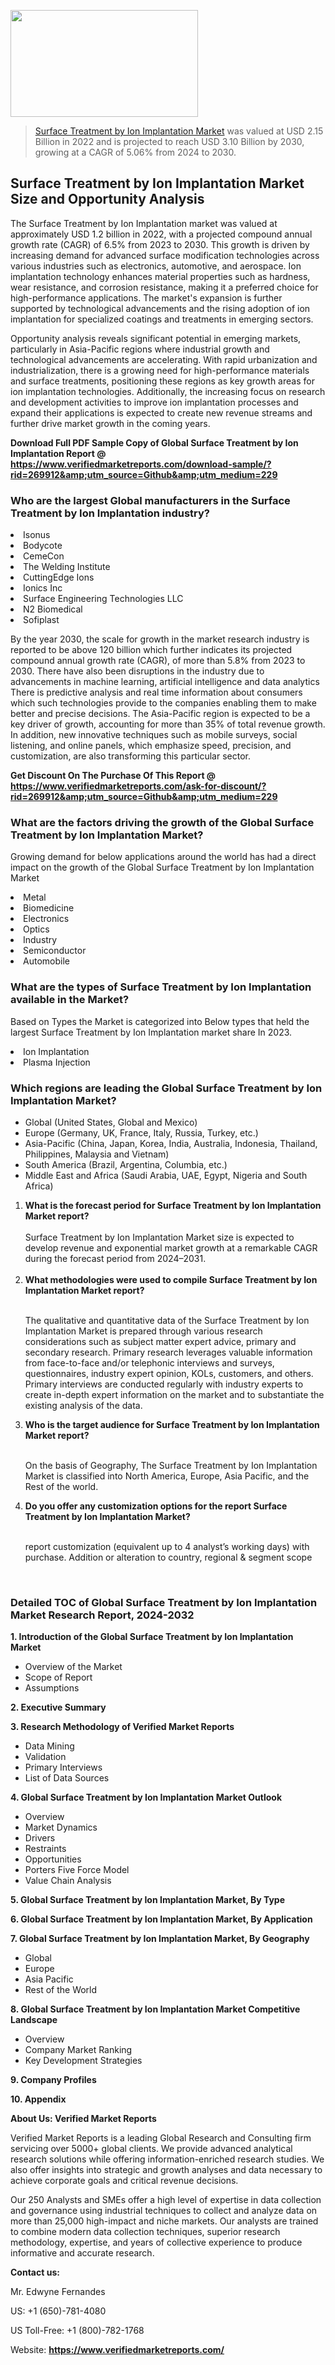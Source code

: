 <img src="https://ffe5etoiles.com/wp-content/uploads/2024/12/MST1-300x171.png" alt="" width="300" height="171" class="alignnone size-medium wp-image-20088" /><blockquote><p><p><a href="https://www.verifiedmarketreports.com/download-sample/?rid=269912&utm_source=Github&utm_medium=229" target="_blank">Surface Treatment by Ion Implantation Market</a> was valued at USD 2.15 Billion in 2022 and is projected to reach USD 3.10 Billion by 2030, growing at a CAGR of 5.06% from 2024 to 2030.</p></blockquote><p><h2>Surface Treatment by Ion Implantation Market Size and Opportunity Analysis</h2><p>The Surface Treatment by Ion Implantation market was valued at approximately USD 1.2 billion in 2022, with a projected compound annual growth rate (CAGR) of 6.5% from 2023 to 2030. This growth is driven by increasing demand for advanced surface modification technologies across various industries such as electronics, automotive, and aerospace. Ion implantation technology enhances material properties such as hardness, wear resistance, and corrosion resistance, making it a preferred choice for high-performance applications. The market's expansion is further supported by technological advancements and the rising adoption of ion implantation for specialized coatings and treatments in emerging sectors.</p><p>Opportunity analysis reveals significant potential in emerging markets, particularly in Asia-Pacific regions where industrial growth and technological advancements are accelerating. With rapid urbanization and industrialization, there is a growing need for high-performance materials and surface treatments, positioning these regions as key growth areas for ion implantation technologies. Additionally, the increasing focus on research and development activities to improve ion implantation processes and expand their applications is expected to create new revenue streams and further drive market growth in the coming years.</p></p><p class=""><strong>Download Full PDF Sample Copy of Global Surface Treatment by Ion Implantation Report @ <a href="https://www.verifiedmarketreports.com/download-sample/?rid=269912&amp;utm_source=Github&amp;utm_medium=229" target="_blank">https://www.verifiedmarketreports.com/download-sample/?rid=269912&amp;utm_source=Github&amp;utm_medium=229</a></strong></p><h3 id="" class="">Who are the largest Global manufacturers in the Surface Treatment by Ion Implantation industry?</h3><p><li>Isonus</li><li> Bodycote</li><li> CemeCon</li><li> The Welding Institute</li><li> CuttingEdge Ions</li><li> Ionics Inc</li><li> Surface Engineering Technologies LLC</li><li> N2 Biomedical</li><li> Sofiplast</li></p><div class=""><div class="" dir="" data-message-author-role="" data-message-id="" data-message-model-slug=""><div class=""><div class=""><div class=""><div class="" dir="" data-message-author-role="" data-message-id="" data-message-model-slug=""><div class=""><div class=""><p>By the year 2030, the scale for growth in the market research industry is reported to be above 120 billion which further indicates its projected compound annual growth rate (CAGR), of more than 5.8% from 2023 to 2030. There have also been disruptions in the industry due to advancements in machine learning, artificial intelligence and data analytics There is predictive analysis and real time information about consumers which such technologies provide to the companies enabling them to make better and precise decisions. The Asia-Pacific region is expected to be a key driver of growth, accounting for more than 35% of total revenue growth. In addition, new innovative techniques such as mobile surveys, social listening, and online panels, which emphasize speed, precision, and customization, are also transforming this particular sector.</p><p><strong>Get Discount On The Purchase Of This Report @&nbsp; <a href="https://www.verifiedmarketreports.com/ask-for-discount/?rid=269912&amp;utm_source=Github&amp;utm_medium=229" target="_blank">https://www.verifiedmarketreports.com/ask-for-discount/?rid=269912&amp;utm_source=Github&amp;utm_medium=229</a></strong></p></div></div></div></div></div></div></div></div><h3 id="" class="">What are the factors driving the growth of the Global Surface Treatment by Ion Implantation Market?</h3><p id="" class="">Growing demand for below applications around the world has had a direct impact on the growth of the Global Surface Treatment by Ion Implantation Market</p><p id="" class=""><li>Metal</li><li> Biomedicine</li><li> Electronics</li><li> Optics</li><li> Industry</li><li> Semiconductor</li><li> Automobile</li></p><h3 id="" class="">What are the types of Surface Treatment by Ion Implantation available in the Market?</h3><p id="" class="">Based on Types the Market is categorized into Below types that held the largest Surface Treatment by Ion Implantation market share In 2023.</p><p id="" class=""><li>Ion Implantation</li><li> Plasma Injection</li></p><h3 id="" class="">Which regions are leading the Global Surface Treatment by Ion Implantation Market?</h3><ul><li>Global (United States, Global and Mexico)</li><li>Europe (Germany, UK, France, Italy, Russia, Turkey, etc.)</li><li>Asia-Pacific (China, Japan, Korea, India, Australia, Indonesia, Thailand, Philippines, Malaysia and Vietnam)</li><li>South America (Brazil, Argentina, Columbia, etc.)</li><li>Middle East and Africa (Saudi Arabia, UAE, Egypt, Nigeria and South Africa)</li></ul><p><ol><li><strong>What is the forecast period for Surface Treatment by Ion Implantation Market report?<br /></strong><br /><span data-sheets-root="1" data-sheets-value="{&quot;1&quot;:2,&quot;2&quot;:&quot;XXXX size is expected to develop revenue and exponential market growth at a remarkable CAGR during the forecast period from 2024&ndash;2030.&quot;}" data-sheets-userformat="{&quot;2&quot;:12674,&quot;4&quot;:{&quot;1&quot;:2,&quot;2&quot;:16776960},&quot;10&quot;:2,&quot;11&quot;:0,&quot;15&quot;:&quot;Arial&quot;,&quot;16&quot;:12}">Surface Treatment by Ion Implantation Market size is expected to develop revenue and exponential market growth at a remarkable CAGR during the forecast period from 2024&ndash;2031.</span><br /><br /></li><li><strong>What methodologies were used to compile Surface Treatment by Ion Implantation Market report?<br /><br /></strong><p>The qualitative and quantitative data of the&nbsp;Surface Treatment by Ion Implantation Market is prepared through various research considerations such as subject matter expert advice, primary and secondary research. Primary research leverages valuable information from face-to-face and/or telephonic interviews and surveys, questionnaires, industry expert opinion, KOLs, customers, and others. Primary interviews are conducted regularly with industry experts to create in-depth expert information on the market and to substantiate the existing analysis of the data.&nbsp;</p></li><li><strong>Who is the target audience for Surface Treatment by Ion Implantation Market report?<br /><br /></strong><p>On the basis of Geography, The&nbsp;Surface Treatment by Ion Implantation Market is classified into North America, Europe, Asia Pacific, and the Rest of the world.</p></li><li><strong>Do you offer any customization options for the report Surface Treatment by Ion Implantation Market?<br /><br /></strong><p>report customization (equivalent up to 4 analyst&rsquo;s working days) with purchase. Addition or alteration to country, regional &amp; segment scope</p><p>&nbsp;</p></li></ol></p><h3 id="" class="">Detailed TOC of Global Surface Treatment by Ion Implantation Market Research Report, 2024-2032</h3><p id="" class=""><strong>1. Introduction of the Global Surface Treatment by Ion Implantation Market</strong></p><ul><li>Overview of the Market</li><li>Scope of Report</li><li>Assumptions</li></ul><p id="" class=""><strong>2. Executive Summary</strong></p><p id="" class=""><strong>3. Research Methodology of&nbsp;Verified Market Reports</strong></p><ul><li>Data Mining</li><li>Validation</li><li>Primary Interviews</li><li>List of Data Sources</li></ul><p id="" class=""><strong>4. Global Surface Treatment by Ion Implantation Market Outlook</strong></p><ul><li>Overview</li><li>Market Dynamics</li><li>Drivers</li><li>Restraints</li><li>Opportunities</li><li>Porters Five Force Model</li><li>Value Chain Analysis</li></ul><p id="" class=""><strong>5. Global Surface Treatment by Ion Implantation Market, By&nbsp;Type</strong></p><p id="" class=""><strong>6. Global Surface Treatment by Ion Implantation Market, By Application</strong></p><p id="" class=""><strong>7. Global Surface Treatment by Ion Implantation Market, By Geography</strong></p><ul><li>Global</li><li>Europe</li><li>Asia Pacific</li><li>Rest of the World</li></ul><p id="" class=""><strong>8. Global Surface Treatment by Ion Implantation Market Competitive Landscape</strong></p><ul><li>Overview</li><li>Company Market Ranking</li><li>Key Development Strategies</li></ul><p id="" class=""><strong>9. Company Profiles</strong></p><p id="" class=""><strong>10. Appendix</strong></p><p id="" class=""><strong>About Us: Verified Market Reports</strong></p><p id="" class="">Verified Market Reports is a leading Global Research and Consulting firm servicing over 5000+ global clients. We provide advanced analytical research solutions while offering information-enriched research studies. We also offer insights into strategic and growth analyses and data necessary to achieve corporate goals and critical revenue decisions.</p><p id="" class="">Our 250 Analysts and SMEs offer a high level of expertise in data collection and governance using industrial techniques to collect and analyze data on more than 25,000 high-impact and niche markets. Our analysts are trained to combine modern data collection techniques, superior research methodology, expertise, and years of collective experience to produce informative and accurate research.</p><p id="" class=""><strong>Contact us:</strong></p><p id="" class="">Mr. Edwyne Fernandes</p><p id="" class="">US: +1 (650)-781-4080</p><p id="" class="">US Toll-Free: +1 (800)-782-1768</p><p id="" class="">Website: <a target="" data-test-app-aware-link=""><strong>https://www.verifiedmarketreports.com/</strong></a></p>
